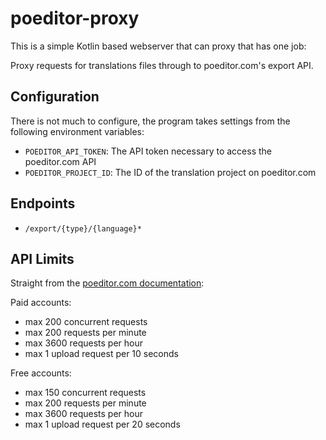 # poeditor-proxy

This is a simple Kotlin based webserver that can proxy that has one job:

Proxy requests for translations files through to poeditor.com's export API.

## Configuration

There is not much to configure, the program takes settings from the following environment variables:

* `POEDITOR_API_TOKEN`: The API token necessary to access the poeditor.com API
* `POEDITOR_PROJECT_ID`: The ID of the translation project on poeditor.com

## Endpoints

* `/export/{type}/{language}*`

## API Limits

Straight from the [poeditor.com documentation](https://poeditor.com/docs/api_rates):

Paid accounts:

 * max 200 concurrent requests
 * max 200 requests per minute
 * max 3600 requests per hour
 * max 1 upload request per 10 seconds

Free accounts:

 * max 150 concurrent requests
 * max 200 requests per minute
 * max 3600 requests per hour
 * max 1 upload request per 20 seconds
